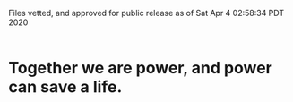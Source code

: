 Files vetted, and approved for public release as of Sat Apr  4 02:58:34 PDT 2020<br><br><h1>Together we are power, and power can save a life.</h1>
